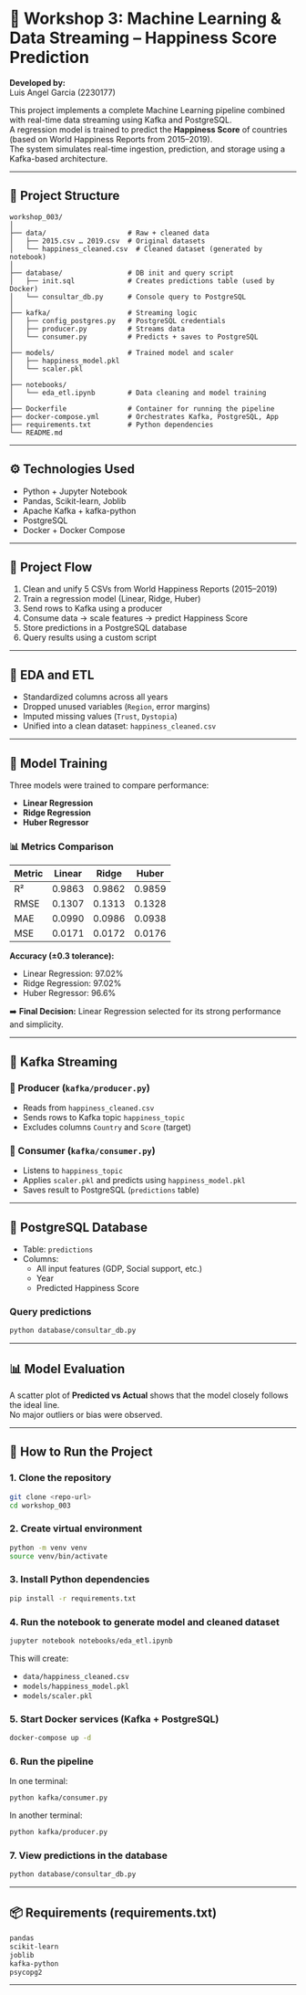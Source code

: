 # 🧠 Workshop 3: Machine Learning & Data Streaming – Happiness Score Prediction  
**Developed by:**  
Luis Angel Garcia (2230177)

This project implements a complete Machine Learning pipeline combined with real-time data streaming using Kafka and PostgreSQL.  
A regression model is trained to predict the **Happiness Score** of countries (based on World Happiness Reports from 2015–2019).  
The system simulates real-time ingestion, prediction, and storage using a Kafka-based architecture.

---

## 📁 Project Structure

```
workshop_003/
│
├── data/                    # Raw + cleaned data
│   ├── 2015.csv … 2019.csv  # Original datasets
│   └── happiness_cleaned.csv  # Cleaned dataset (generated by notebook)
│
├── database/                # DB init and query script
│   ├── init.sql             # Creates predictions table (used by Docker)
│   └── consultar_db.py      # Console query to PostgreSQL
│
├── kafka/                   # Streaming logic
│   ├── config_postgres.py   # PostgreSQL credentials
│   ├── producer.py          # Streams data
│   └── consumer.py          # Predicts + saves to PostgreSQL
│
├── models/                  # Trained model and scaler
│   ├── happiness_model.pkl
│   └── scaler.pkl
│
├── notebooks/
│   └── eda_etl.ipynb        # Data cleaning and model training
│
├── Dockerfile               # Container for running the pipeline
├── docker-compose.yml       # Orchestrates Kafka, PostgreSQL, App
├── requirements.txt         # Python dependencies
└── README.md
```

---

## ⚙️ Technologies Used

- Python + Jupyter Notebook
- Pandas, Scikit-learn, Joblib
- Apache Kafka + kafka-python
- PostgreSQL 
- Docker + Docker Compose

---

## 🔄 Project Flow

1. Clean and unify 5 CSVs from World Happiness Reports (2015–2019)
2. Train a regression model (Linear, Ridge, Huber)
3. Send rows to Kafka using a producer
4. Consume data → scale features → predict Happiness Score
5. Store predictions in a PostgreSQL database
6. Query results using a custom script

---

## 🧹 EDA and ETL

- Standardized columns across all years
- Dropped unused variables (`Region`, error margins)
- Imputed missing values (`Trust`, `Dystopia`)
- Unified into a clean dataset: `happiness_cleaned.csv`

---

## 🧠 Model Training

Three models were trained to compare performance:

- **Linear Regression**
- **Ridge Regression**
- **Huber Regressor**

### 📊 Metrics Comparison

| Metric | Linear | Ridge | Huber |
|--------|--------|-------|-------|
| R²     | 0.9863 | 0.9862| 0.9859|
| RMSE   | 0.1307 | 0.1313| 0.1328|
| MAE    | 0.0990 | 0.0986| 0.0938|
| MSE    | 0.0171 | 0.0172| 0.0176|

**Accuracy (±0.3 tolerance):**
- Linear Regression: 97.02%
- Ridge Regression: 97.02%
- Huber Regressor: 96.6%

➡️ **Final Decision:** Linear Regression selected for its strong performance and simplicity.

---

## 🔁 Kafka Streaming

### 📨 Producer (`kafka/producer.py`)

- Reads from `happiness_cleaned.csv`
- Sends rows to Kafka topic `happiness_topic`
- Excludes columns `Country` and `Score` (target)

### 🤖 Consumer (`kafka/consumer.py`)

- Listens to `happiness_topic`
- Applies `scaler.pkl` and predicts using `happiness_model.pkl`
- Saves result to PostgreSQL (`predictions` table)

---

## 💾 PostgreSQL Database

- Table: `predictions`
- Columns:
  - All input features (GDP, Social support, etc.)
  - Year
  - Predicted Happiness Score

### Query predictions

```bash
python database/consultar_db.py
```

---

## 📊 Model Evaluation

A scatter plot of **Predicted vs Actual** shows that the model closely follows the ideal line.  
No major outliers or bias were observed.

---

## 🚀 How to Run the Project

### 1. Clone the repository

```bash
git clone <repo-url>
cd workshop_003
```

### 2. Create virtual environment

```bash
python -m venv venv
source venv/bin/activate  
```

### 3. Install Python dependencies

```bash
pip install -r requirements.txt
```

### 4. Run the notebook to generate model and cleaned dataset

```bash
jupyter notebook notebooks/eda_etl.ipynb
```

This will create:

- `data/happiness_cleaned.csv`
- `models/happiness_model.pkl`
- `models/scaler.pkl`

### 5. Start Docker services (Kafka + PostgreSQL)

```bash
docker-compose up -d
```

### 6. Run the pipeline

In one terminal:

```bash
python kafka/consumer.py
```

In another terminal:

```bash
python kafka/producer.py
```

### 7. View predictions in the database

```bash
python database/consultar_db.py
```

---

## 📦 Requirements (requirements.txt)

```txt
pandas
scikit-learn
joblib
kafka-python
psycopg2
```

---